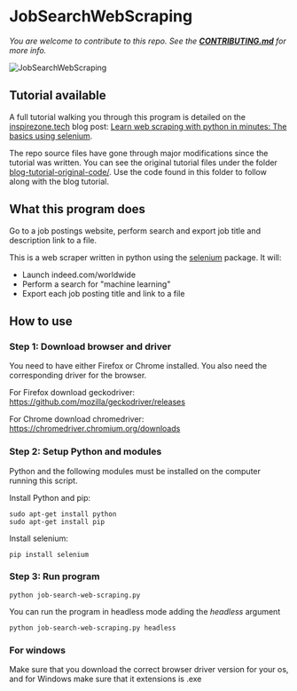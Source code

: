 # JobSearchWebScraping

*You are welcome to contribute to this repo. See the [**CONTRIBUTING.md**](./CONTRIBUTING.md) for more info.*

![JobSearchWebScraping](https://inspirezone.tech/wp-content/uploads/2020/10/webscraping-python-selenium-1024x512.png)

## Tutorial available

A full tutorial walking you through this program is detailed on the [inspirezone.tech](https://inspirezone.tech) blog post: [Learn web scraping with python in minutes: The basics using selenium](https://inspirezone.tech/learn-web-scraping-with-python-in-minutes/).

The repo source files have gone through major modifications since the tutorial was written. You can see the original tutorial files under the folder [blog-tutorial-original-code/](blog-tutorial-original-code/). Use the code found in this folder to follow along with the blog tutorial.

## What this program does 

Go to a job postings website, perform search and export job title and description link to a file.

This is a web scraper written in python using the [selenium](https://www.selenium.dev/) package. It will:
- Launch indeed.com/worldwide
- Perform a search for "machine learning"
- Export each job posting title and link to a file

## How to use

### Step 1: Download browser and driver 

You need to have either Firefox or Chrome installed. You also need the corresponding driver for the browser.

For Firefox download geckodriver:
https://github.com/mozilla/geckodriver/releases

For Chrome download chromedriver:
https://chromedriver.chromium.org/downloads

### Step 2: Setup Python and modules

Python and the following modules must be installed on the computer running this script.

Install Python and pip:
```
sudo apt-get install python
sudo apt-get install pip
```

Install selenium:
```
pip install selenium
```

### Step 3: Run program

```
python job-search-web-scraping.py
```

You can run the program in headless mode adding the *headless* argument

```
python job-search-web-scraping.py headless
```

### For windows

Make sure that you download the correct browser driver version for your os, and for Windows make sure that it extensions is .exe 
